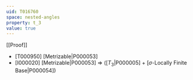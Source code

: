 ```yaml
---
uid: T016760
space: nested-angles
property: t_3
value: true
---
```

[[Proof]]

* [T000950] [Metrizable|P000053]
* [I000020] [Metrizable|P000053] => ([$T_3$|P000005] + [$\sigma$-Locally Finite Base|P000054])

